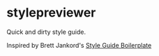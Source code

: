 stylepreviewer
==============

Quick and dirty style guide.

Inspired by Brett Jankord's [Style Guide Boilerplate](http://brettjankord.com/projects/style-guide-boilerplate/)
